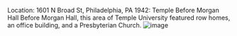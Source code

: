 Location: 1601 N Broad St, Philadelphia, PA
1942: Temple Before Morgan Hall
Before Morgan Hall, this area of Temple University featured row homes, an office building, and a Presbyterian Church.
![image](https://user-images.githubusercontent.com/111807472/193699136-341a0bc5-3074-4f47-965e-47b106a82108.png)
